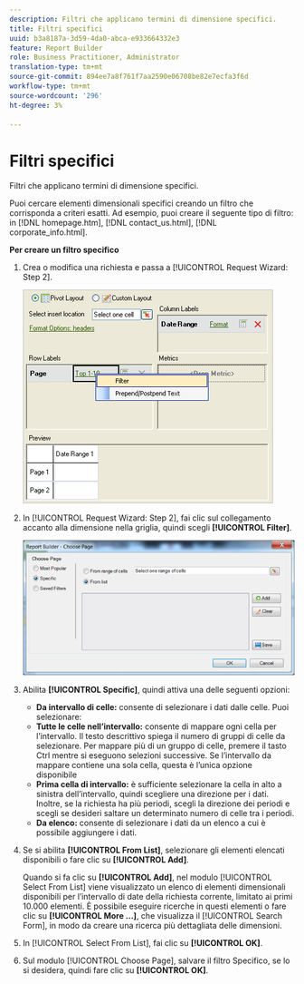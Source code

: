 ```yaml
---
description: Filtri che applicano termini di dimensione specifici.
title: Filtri specifici
uuid: b3a8187a-3d59-4da0-abca-e933664332e3
feature: Report Builder
role: Business Practitioner, Administrator
translation-type: tm+mt
source-git-commit: 894ee7a8f761f7aa2590e06708be82e7ecfa3f6d
workflow-type: tm+mt
source-wordcount: '296'
ht-degree: 3%

---
```



# Filtri specifici

Filtri che applicano termini di dimensione specifici.

Puoi cercare elementi dimensionali specifici creando un filtro che corrisponda a criteri esatti. Ad esempio, puoi creare il seguente tipo di filtro: in [!DNL homepage.htm], [!DNL contact_us.html], [!DNL corporate_info.html].

**Per creare un filtro specifico**

1. Crea o modifica una richiesta e passa a [!UICONTROL Request Wizard: Step 2].

   ![Risultato del passaggio](assets/dimension_filter.png)

1. In [!UICONTROL Request Wizard: Step 2], fai clic sul collegamento accanto alla dimensione nella griglia, quindi scegli **[!UICONTROL Filter]**.

   ![Risultato del passaggio](assets/choose_page_specific01.png)

1. Abilita **[!UICONTROL Specific]**, quindi attiva una delle seguenti opzioni:

   * **Da intervallo di celle:** consente di selezionare i dati dalle celle. Puoi selezionare:
   * **Tutte le celle nell’intervallo:** consente di mappare ogni cella per l’intervallo. Il testo descrittivo spiega il numero di gruppi di celle da selezionare. Per mappare più di un gruppo di celle, premere il tasto Ctrl mentre si eseguono selezioni successive. Se l’intervallo da mappare contiene una sola cella, questa è l’unica opzione disponibile
   * **Prima cella di intervallo:** è sufficiente selezionare la cella in alto a sinistra dell’intervallo, quindi scegliere una direzione per i dati. Inoltre, se la richiesta ha più periodi, scegli la direzione dei periodi e scegli se desideri saltare un determinato numero di celle tra i periodi.
   * **Da elenco:** consente di selezionare i dati da un elenco a cui è possibile aggiungere i dati.
1. Se si abilita **[!UICONTROL From List]**, selezionare gli elementi elencati disponibili o fare clic su **[!UICONTROL Add]**.

   Quando si fa clic su **[!UICONTROL Add]**, nel modulo [!UICONTROL Select From List] viene visualizzato un elenco di elementi dimensionali disponibili per l’intervallo di date della richiesta corrente, limitato ai primi 10.000 elementi. È possibile eseguire ricerche in questi elementi o fare clic su **[!UICONTROL More ...]**, che visualizza il [!UICONTROL Search Form], in modo da creare una ricerca più dettagliata delle dimensioni.
1. In [!UICONTROL Select From List], fai clic su **[!UICONTROL OK]**.
1. Sul modulo [!UICONTROL Choose Page], salvare il filtro Specifico, se lo si desidera, quindi fare clic su **[!UICONTROL OK]**.

